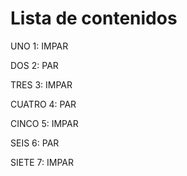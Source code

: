 <h1>Lista de contenidos</h1>
<p> UNO 1: IMPAR </p>
<p> DOS 2: PAR </p>
<p> TRES 3: IMPAR </p>
<p> CUATRO 4: PAR </p>
<p> CINCO 5: IMPAR </p>
<p> SEIS 6: PAR </p>
<p> SIETE 7: IMPAR </p>
